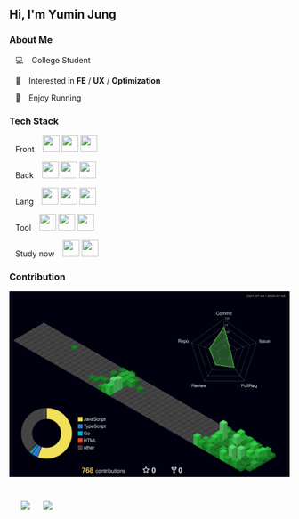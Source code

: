 ## Hi, I'm Yumin Jung

### About Me
&ensp; 💻 &ensp; College Student

&ensp; 🚀 &ensp; Interested in **FE** / **UX** / **Optimization**

&ensp; 👟 &ensp; Enjoy Running

### Tech Stack

&ensp; Front &ensp;
<code><img width="30" height="30" src="https://upload.wikimedia.org/wikipedia/commons/a/a7/React-icon.svg"></code>
<code><img width="30" height="30" src="https://assets.vercel.com/image/upload/v1607554385/repositories/next-js/next-logo.png"></code>
<code><img width="30" height="30" src="https://upload.wikimedia.org/wikipedia/commons/d/d5/Tailwind_CSS_Logo.svg"></code>

&ensp; Back &ensp;
<code><img width="30" height="30" src="https://avatars.githubusercontent.com/u/9950313?s=200&v=4"></code>
<code><img width="30" height="30" src="https://avatars.githubusercontent.com/u/5658226?s=200&v=4"></code>
<code><img width="30" height="30" src="https://www.vectorlogo.zone/logos/mongodb/mongodb-icon.svg"></code>

&ensp; Lang &ensp; 
<code><img width="30" height="30" src="https://upload.wikimedia.org/wikipedia/commons/thumb/4/4c/Typescript_logo_2020.svg/1024px-Typescript_logo_2020.svg.png"></code>
<code><img width="30" height="30" src="https://upload.wikimedia.org/wikipedia/commons/9/99/Unofficial_JavaScript_logo_2.svg"></code>
<code><img width="30" height="30" src="https://emojis.slackmojis.com/emojis/images/1643514073/291/golang.png?1643514073"></code>

&ensp; Tool &ensp;
<code><img width="30" height="30" src="https://www.vectorlogo.zone/logos/git-scm/git-scm-icon.svg"></code>
<code><img width="30" height="30" src="https://www.vectorlogo.zone/logos/figma/figma-icon.svg"></code>
<code><img width="30" height="30" src="https://upload.wikimedia.org/wikipedia/commons/4/45/Notion_app_logo.png"></code>

&ensp; Study now &ensp;
<code><img width="30" height="30" src="https://avatars.githubusercontent.com/u/64235328?s=200&v=4"></code>
<code><img width="30" height="30" src="https://www.adobe.com/content/dam/acom/one-console/icons_rebrand/ae_appicon.svg"></code>

### Contribution

![](./profile-3d-contrib/profile-night-green.svg)

<h1></h1>
&ensp;
<a href="https://yumin-portfolio.vercel.app/" style="text-decoration:none">
    <img src="http://img.shields.io/badge/-Portfolio-353940?style=flat&logo=github&logoColor=f2f2f7&link=https://yumin-portfolio.vercel.app/"
        style="height : auto; margin-left : 10px; margin-right : 10px;"/>
</a>
<a href="https://medium.com/@yumin-jung" style="text-decoration:none">
    <img src="http://img.shields.io/badge/-Medium-353940?style=flat&logo=medium&logoColor=f2f2f7&link=https://medium.com/@yumin-jung/"
        style="height : auto; margin-left : 10px; margin-right : 10px;"/>
</a>
